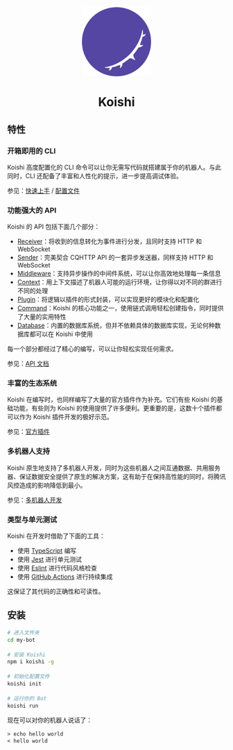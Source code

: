 <div align="center">
  <a href="https://koishijs.github.io/" target="_blank">
    <img width="160" src="https://raw.githubusercontent.com/koishijs/koishijs.github.io/master/koishi.png" alt="logo">
  </a>
  <h1 id="koishi">Koishi</h1>
</div>

## 特性

### 开箱即用的 CLI

Koishi 高度配置化的 CLI 命令可以让你无需写代码就搭建属于你的机器人。与此同时，CLI 还配备了丰富和人性化的提示，进一步提高调试体验。

参见：[快速上手](https://koishijs.github.io/guide/getting-started.html) / [配置文件](https://koishijs.github.io/guide/config-file.html)

### 功能强大的 API

Koishi 的 API 包括下面几个部分：

- [Receiver](https://koishijs.github.io/guide/receive-and-send.html#接收器-receiver)：将收到的信息转化为事件进行分发，且同时支持 HTTP 和 WebSocket
- [Sender](https://koishijs.github.io/guide/receive-and-send.html#发送器-sender)：完美契合 CQHTTP API 的一套异步发送器，同样支持 HTTP 和 WebSocket
- [Middleware](https://koishijs.github.io/guide/receive-and-send.html#中间件-middleware)：支持异步操作的中间件系统，可以让你高效地处理每一条信息
- [Context](https://koishijs.github.io/guide/plugin-and-context.html#创建上下文)：用上下文描述了机器人可能的运行环境，让你得以对不同的群进行不同的处理
- [Plugin](https://koishijs.github.io/guide/plugin-and-context.html#使用插件-api)：将逻辑以插件的形式封装，可以实现更好的模块化和配置化
- [Command](https://koishijs.github.io/guide/command-system.html)：Koishi 的核心功能之一，使用链式调用轻松创建指令，同时提供了大量的实用特性
- [Database](https://koishijs.github.io/guide/using-database.html)：内置的数据库系统，但并不依赖具体的数据库实现，无论何种数据库都可以在 Koishi 中使用

每一个部分都经过了精心的编写，可以让你轻松实现任何需求。

参见：[API 文档](https://koishijs.github.io/api/index.html)

### 丰富的生态系统

Koishi 在编写时，也同样编写了大量的官方插件作为补充。它们有些 Koishi 的基础功能，有些则为 Koishi 的使用提供了许多便利。更重要的是，这数十个插件都可以作为 Koishi 插件开发的极好示范。

参见：[官方插件](https://koishijs.github.io/plugins/common.html)

### 多机器人支持

Koishi 原生地支持了多机器人开发，同时为这些机器人之间互通数据、共用服务器、保证数据安全提供了原生的解决方案，这有助于在保持高性能的同时，将腾讯风控造成的影响降低到最小。

参见：[多机器人开发](https://koishijs.github.io/guide/multiple-bots.html)

### 类型与单元测试

Koishi 在开发时借助了下面的工具：

- 使用 [TypeScript](http://www.typescriptlang.org/) 编写
- 使用 [Jest](https://jestjs.io/) 进行单元测试
- 使用 [Eslint](https://eslint.org/) 进行代码风格检查
- 使用 [GitHub Actions](https://github.com/features/actions) 进行持续集成

这保证了其代码的正确性和可读性。

## 安装

```sh
# 进入文件夹
cd my-bot

# 安装 Koishi
npm i koishi -g

# 初始化配置文件
koishi init

# 运行你的 Bot
koishi run
```

现在可以对你的机器人说话了：

```
> echo hello world
< hello world
```
